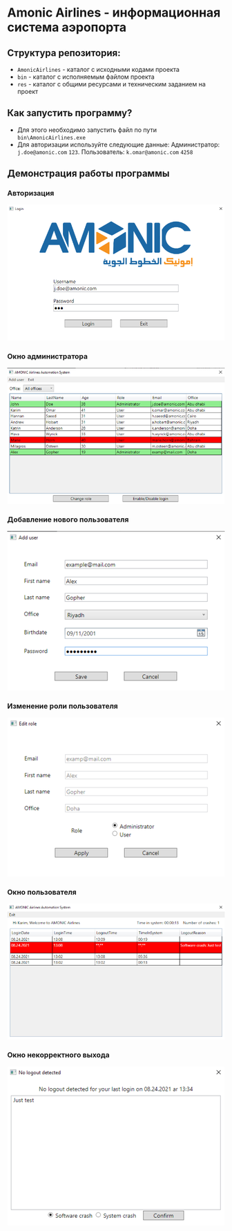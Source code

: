 # Amonic Airlines - информационная система аэропорта

## Структура репозитория:

* `AmonicAirlines` - каталог с исходными кодами проекта
* `bin` - каталог с исполняемым файлом проекта
* `res` - каталог с общими ресурсами и техническим заданием на проект

## Как запустить программу?

* Для этого необходимо запустить файл по пути `bin\AmonicAirlines.exe`
* Для авторизации используйте следующие данные: Администратор: `j.doe@amonic.com` `123`. Пользователь: `k.omar@amonic.com` `4258`

## Демонстрация работы программы

### Авторизация
![авторизация](res/images/login.png)

### Окно администратора
![окно администратора](res/images/admin.png)

### Добавление нового пользователя
![добавление нового пользователя](res/images/addUser.png)

### Изменение роли пользователя
![изменение роли пользователя](res/images/editRole.png)

### Окно пользователя
![окно пользователя](res/images/user.png)

### Окно некорректного выхода
![окно некорректного выхода](res/images/logoutReason.png)
